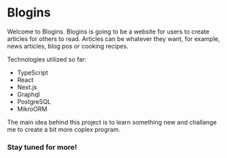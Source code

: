 # Blogins

Welcome to Blogins. Blogins is going to be a website for users to create articles for others to read. Articles can be whatever they want, for example, news articles, blog pos or cooking recipes.

Technologies utilized so far:
* TypeScript
* React
* Next.js
* Graphql
* PostgreSQL
* MikroORM
  
The main idea behind this project is to learn something new and challange me to create a bit more coplex program. 

### Stay tuned for more!
